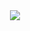 <div align="center">
<img src="![iluvcats2002 - 1732804169323393526](https://github.com/user-attachments/assets/97cee0eb-53f8-4f9c-b600-a75ffce0124b)
"/>
</div><br>

